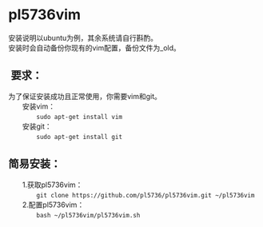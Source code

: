 # pl5736vim
安装说明以ubuntu为例，其余系统请自行斟酌。<br>
安装时会自动备份你现有的vim配置，备份文件为_old。<br>
##  要求：
为了保证安装成功且正常使用，你需要vim和git。<br>
　　安装vim：<br>
　　　　```sudo apt-get install vim```<br>
　　安装git：<br>
　　　　```sudo apt-get install git```<br>
## 简易安装：
　　1.获取pl5736vim：<br>
　　　　```git clone https://github.com/pl5736/pl5736vim.git ~/pl5736vim```<br>
　　2.配置pl5736vim：<br>
　　　　```bash ~/pl5736vim/pl5736vim.sh```<br>
